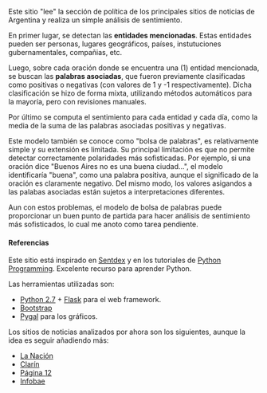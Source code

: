 Este sitio "lee" la sección de política de los principales sitios de noticias
de Argentina y realiza un simple análisis de sentimiento.

En primer lugar, se detectan las **entidades mencionadas**. Estas entidades
pueden ser personas, lugares geográficos, países, instutuciones
gubernamentales, compañias, etc.

Luego, sobre cada oración donde se encuentra una (1) entidad mencionada, se
buscan las **palabras asociadas**, que fueron previamente clasificadas como
positivas o negativas (con valores de 1 y -1 respectivamente). Dicha clasificación se hizo de forma mixta,
utilizando métodos automáticos para la mayoría, pero con revisiones
manuales.

Por último se computa el sentimiento para cada entidad y cada día, como la
media de la suma de las palabras asociadas positivas y negativas.

Este modelo también se conoce como "bolsa de palabras", es relativamente
simple y su extensión es limitada. Su principal limitación es que no permite
detectar correctamente polaridades más sofisticadas. Por ejemplo, si una
oración dice "Buenos Aires no es una buena ciudad...", el modelo
identificaría "buena", como una palabra positiva, aunque el significado de
la oración es claramente negativo. Del mismo modo, los valores asigandos a
las palabas asociadas están sujetos a interpretaciones diferentes.

Aun con estos problemas, el modelo de bolsa de palabras puede proporcionar un buen
punto de partida para hacer análisis de sentimiento más sofisticados, lo
cual me anoto como tarea pendiente.</p>

#### Referencias
Este sitio está inspirado en [Sentdex](1) y en los tutoriales de
[Python Programming](2). Excelente recurso para aprender Python.

Las herramientas utilizadas son:

* [Python 2.7](3) + [Flask](4) para el web framework.
* [Bootstrap](5)
* [Pygal](6) para los gráficos.

Los sitios de noticias analizados por ahora son los siguientes, aunque
la idea es seguir añadiendo más:

* [La Nación](7)
* [Clarín](8)
* [Página 12](9)
* [Infobae](10)

[1]: http://sentdex.com/
[2]: https://pythonprogramming.net/
[3]: https://www.python.org/
[4]: http://flask.pocoo.org/
[5]: http://getbootstrap.com/
[6]: http://www.pygal.org/en/latest/
[7]: http://www.lanacion.com.ar/
[8]: http://www.clarin.com/
[9]: http://www.pagina12.com.ar
[10]: http://www.infobae.com/
